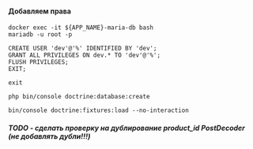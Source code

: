 #### Добавляем права
```dotenv
docker exec -it ${APP_NAME}-maria-db bash
mariadb -u root -p

CREATE USER 'dev'@'%' IDENTIFIED BY 'dev';
GRANT ALL PRIVILEGES ON dev.* TO 'dev'@'%';
FLUSH PRIVILEGES;
EXIT;

exit
```

```
php bin/console doctrine:database:create
```

```
bin/console doctrine:fixtures:load --no-interaction
```

##### TODO - сделать проверку на дублирование product_id PostDecoder (не добавлять дубли!!!)